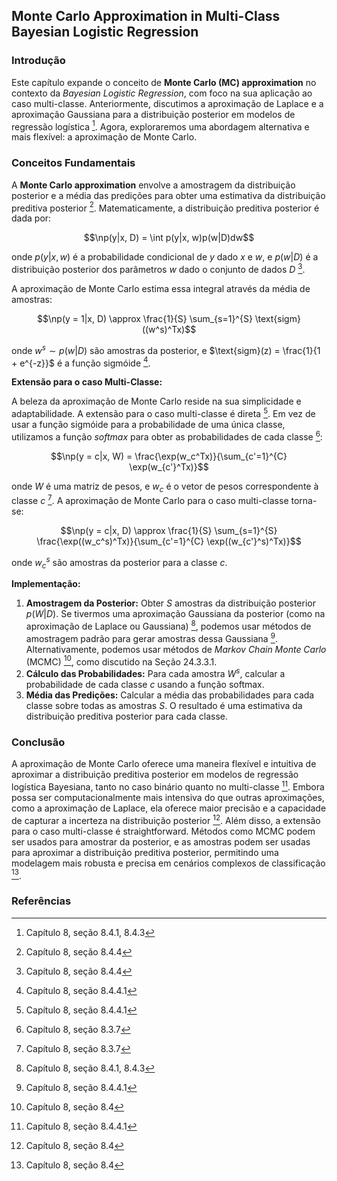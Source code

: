 ## Monte Carlo Approximation in Multi-Class Bayesian Logistic Regression

### Introdução

Este capítulo expande o conceito de **Monte Carlo (MC) approximation** no contexto da *Bayesian Logistic Regression*, com foco na sua aplicação ao caso multi-classe. Anteriormente, discutimos a aproximação de Laplace e a aproximação Gaussiana para a distribuição posterior em modelos de regressão logística [^255]. Agora, exploraremos uma abordagem alternativa e mais flexível: a aproximação de Monte Carlo.

### Conceitos Fundamentais

A **Monte Carlo approximation** envolve a amostragem da distribuição posterior e a média das predições para obter uma estimativa da distribuição preditiva posterior [^259]. Matematicamente, a distribuição preditiva posterior é dada por:

$$\np(y|x, D) = \int p(y|x, w)p(w|D)dw$$

onde $p(y|x, w)$ é a probabilidade condicional de $y$ dado $x$ e $w$, e $p(w|D)$ é a distribuição posterior dos parâmetros $w$ dado o conjunto de dados $D$ [^259].

A aproximação de Monte Carlo estima essa integral através da média de amostras:

$$\np(y = 1|x, D) \approx \frac{1}{S} \sum_{s=1}^{S} \text{sigm}((w^s)^Tx)$$

onde $w^s \sim p(w|D)$ são amostras da posterior, e $\text{sigm}(z) = \frac{1}{1 + e^{-z}}$ é a função sigmóide [^258].

**Extensão para o caso Multi-Classe:**

A beleza da aproximação de Monte Carlo reside na sua simplicidade e adaptabilidade. A extensão para o caso multi-classe é direta [^258]. Em vez de usar a função sigmóide para a probabilidade de uma única classe, utilizamos a função *softmax* para obter as probabilidades de cada classe [^252]:

$$\np(y = c|x, W) = \frac{\exp(w_c^Tx)}{\sum_{c'=1}^{C} \exp(w_{c'}^Tx)}$$

onde $W$ é uma matriz de pesos, e $w_c$ é o vetor de pesos correspondente à classe $c$ [^252]. A aproximação de Monte Carlo para o caso multi-classe torna-se:

$$\np(y = c|x, D) \approx \frac{1}{S} \sum_{s=1}^{S} \frac{\exp((w_c^s)^Tx)}{\sum_{c'=1}^{C} \exp((w_{c'}^s)^Tx)}$$

onde $w_c^s$ são amostras da posterior para a classe $c$.

**Implementação:**

1.  **Amostragem da Posterior:** Obter $S$ amostras da distribuição posterior $p(W|D)$. Se tivermos uma aproximação Gaussiana da posterior (como na aproximação de Laplace ou Gaussiana) [^255], podemos usar métodos de amostragem padrão para gerar amostras dessa Gaussiana [^258]. Alternativamente, podemos usar métodos de *Markov Chain Monte Carlo* (MCMC) [^254], como discutido na Seção 24.3.3.1.
2.  **Cálculo das Probabilidades:** Para cada amostra $W^s$, calcular a probabilidade de cada classe $c$ usando a função softmax.
3.  **Média das Predições:** Calcular a média das probabilidades para cada classe sobre todas as amostras $S$. O resultado é uma estimativa da distribuição preditiva posterior para cada classe.

### Conclusão

A aproximação de Monte Carlo oferece uma maneira flexível e intuitiva de aproximar a distribuição preditiva posterior em modelos de regressão logística Bayesiana, tanto no caso binário quanto no multi-classe [^258]. Embora possa ser computacionalmente mais intensiva do que outras aproximações, como a aproximação de Laplace, ela oferece maior precisão e a capacidade de capturar a incerteza na distribuição posterior [^254]. Além disso, a extensão para o caso multi-classe é straightforward. Métodos como MCMC podem ser usados para amostrar da posterior, e as amostras podem ser usadas para aproximar a distribuição preditiva posterior, permitindo uma modelagem mais robusta e precisa em cenários complexos de classificação [^254].

### Referências

[^252]: Capítulo 8, seção 8.3.7
[^254]: Capítulo 8, seção 8.4
[^255]: Capítulo 8, seção 8.4.1, 8.4.3
[^258]: Capítulo 8, seção 8.4.4.1
[^259]: Capítulo 8, seção 8.4.4
<!-- END -->